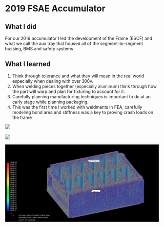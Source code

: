 # 2019 FSAE Accumulator
## What I did
For our 2019 accumulator I led the development of the Frame (ESCF) and what we call the aux tray that housed all of the segment-to-segment bussing, BMS and safety systems
## What I learned
1. Think through tolerance and what they will mean in the real world especially when dealing with over 300v.
2. When welding pieces together (especially aluminum) think through how the part will warp and plan for fixturing to account for it.
3. Carefully planning manufacturing techniques is important to do at an early stage while planning packaging.
4. This was the first time I worked with weldments in FEA, carefully modeling bond area and stiffness was a key to proving crash loads on the frame

![](fullacu.png)

![](frame.png)

![](19_AC_ESCF_V0.png)

